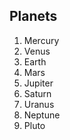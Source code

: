 ## Planets

1. Mercury
2. Venus
3. Earth
4. Mars
5. Jupiter
6. Saturn
7. Uranus
8. Neptune
9. Pluto
